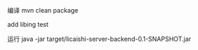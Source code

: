 编译
mvn clean package

add libing test

运行
java -jar target/licaishi-server-backend-0.1-SNAPSHOT.jar
